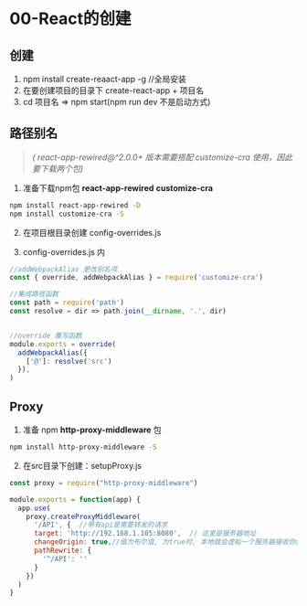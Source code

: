 # 00-React的创建

## 创建
1. npm install create-reaact-app -g //全局安装
2. 在要创建项目的目录下 create-react-app + 项目名
3. cd 项目名 => npm start(npm run dev 不是启动方式)

## 路径别名

>*( react-app-rewired@^2.0.0+ 版本需要搭配 customize-cra 使用，因此要下载两个包)*

1. 准备下载npm包 **react-app-rewired** **customize-cra**
```bash
npm install react-app-rewired -D
npm install customize-cra -S
```


2. 在项目根目录创建 config-overrides.js

3. config-overrides.js 内

```javascript
//addWebpackAlias 更改别名项
const { override, addWebpackAlias } = require('customize-cra')

//集成路径函数
const path = require('path')
const resolve = dir => path.join(__dirname, '.', dir)


//override 覆写函数
module.exports = override(
  addWebpackAlias({
    ['@']: resolve('src')
  }),
)
```
## Proxy

1. 准备 npm **http-proxy-middleware** 包
```bash
npm install http-proxy-middleware -S
```

2. 在src目录下创建：setupProxy.js
```javascript
const proxy = require("http-proxy-middleware")

module.exports = function(app) {
  app.use(
    proxy.createProxyMiddleware(
      '/API', {  //带有api是需要转发的请求 
      target: 'http://192.168.1.105:8080',  // 这里是服务器地址
      changeOrigin: true,//值为布尔值, 为true时, 本地就会虚拟一个服务器接收你的请求并代你发送该请求,
      pathRewrite: {
        '^/API': ''
      }
    })
  )
}
```
